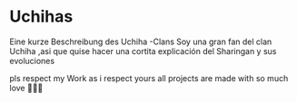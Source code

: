 # Uchihas
Eine kurze Beschreibung des Uchiha -Clans
 Soy una gran fan del clan Uchiha ,asi que quise hacer una cortita explicación del Sharingan y sus evoluciones

 pls respect my Work as i respect yours
 all projects are made with so much love 🧸🧸🧸

